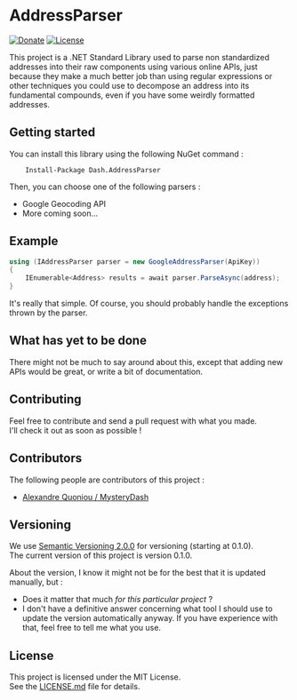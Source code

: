 ﻿# AddressParser

[![Donate](https://img.shields.io/badge/Donate-PayPal-green.svg)](http://paypal.me/MysteryDash) [![License](http://img.shields.io/:license-mit-blue.svg)](http://doge.mit-license.org) 

This project is a .NET Standard Library used to parse non standardized addresses into their raw components using various online APIs, just because they make a much better job than using regular expressions or other techniques you could use to decompose an address into its fundamental compounds, even if you have some weirdly formatted addresses.

## Getting started

You can install this library using the following NuGet command :

        Install-Package Dash.AddressParser
        
Then, you can choose one of the following parsers :
* Google Geocoding API
* More coming soon...

## Example

```csharp
using (IAddressParser parser = new GoogleAddressParser(ApiKey))
{
    IEnumerable<Address> results = await parser.ParseAsync(address);
}
```

It's really that simple. Of course, you should probably handle the exceptions thrown by the parser.

## What has yet to be done

There might not be much to say around about this, except that adding new APIs would be great, or write a bit of documentation.

## Contributing

Feel free to contribute and send a pull request with what you made.  
I'll check it out as soon as possible !

## Contributors

The following people are contributors of this project :
- [Alexandre Quoniou / MysteryDash](https://github.com/MysteryDash)

## Versioning

We use [Semantic Versioning 2.0.0](http://semver.org/) for versioning (starting at 0.1.0).  
The current version of this project is version 0.1.0.  
  
About the version, I know it might not be for the best that it is updated manually, but :
* Does it matter that much *for this particular project* ?
* I don't have a definitive answer concerning what tool I should use to update the version automatically anyway. If you have experience with that, feel free to tell me what you use.

## License

This project is licensed under the MIT License.  
See the [LICENSE.md](LICENSE.md) file for details.